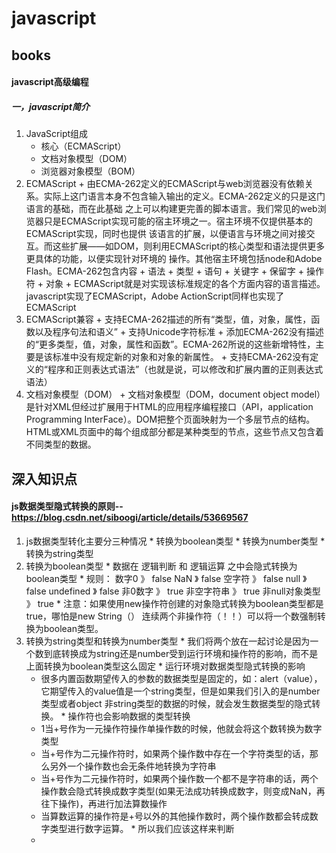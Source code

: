 # javascript
## books
#### javascript高级编程
##### 一，javascript简介
  1. JavaScript组成
      + 核心（ECMAScript）
      + 文档对象模型（DOM）
      + 浏览器对象模型（BOM）
  2.  ECMAScript 
    +    由ECMA-262定义的ECMAScript与web浏览器没有依赖关系。实际上这门语言本身不包含输入输出的定义。ECMA-262定义的只是这门语言的基础，而在此基础
         之上可以构建更完善的脚本语言。我们常见的web浏览器只是ECMAScript实现可能的宿主环境之一。宿主环境不仅提供基本的ECMAScript实现，同时也提供
         该语言的扩展，以便语言与环境之间对接交互。而这些扩展——如DOM，则利用ECMAScript的核心类型和语法提供更多更具体的功能，以便实现针对环境的
         操作。其他宿主环境包括node和Adobe Flash。ECMA-262包含内容
    +    语法
    +    类型
    +    语句
    +    关键字
    +    保留字
    +    操作符
    +    对象
    +    ECMAScript就是对实现该标准规定的各个方面内容的语言描述。javascript实现了ECMAScript，Adobe ActionScript同样也实现了ECMAScript
  3. ECMAScript兼容
    +    支持ECMA-262描述的所有“类型，值，对象，属性，函数以及程序句法和语义”
    +    支持Unicode字符标准
    +    添加ECMA-262没有描述的“更多类型，值，对象，属性和函数”。ECMA-262所说的这些新增特性，主要是该标准中没有规定新的对象和对象的新属性。
    +    支持ECMA-262没有定义的“程序和正则表达式语法”（也就是说，可以修改和扩展内置的正则表达式语法）
  4. 文档对象模型（DOM）
    +    文档对象模型（DOM，document object model）是针对XML但经过扩展用于HTML的应用程序编程接口（API，application Programming InterFace）。DOM把整个页面映射为一个多层节点的结构。HTML或XML页面中的每个组成部分都是某种类型的节点，这些节点又包含着不同类型的数据。
    
    

## 深入知识点
#### js数据类型隐式转换的原则-- https://blog.csdn.net/siboogi/article/details/53669567
  1. js数据类型转化主要分三种情况
    * 转换为boolean类型
    * 转换为number类型
    * 转换为string类型
  2. 转换为boolean类型
    * 数据在 逻辑判断 和 逻辑运算 之中会隐式转换为boolean类型
    * 规则： 数字0 》 false NaN 》 false 空字符 》 false null 》 false undefined 》 false 非0数字 》 true 非空字符串 》 true 非null对象类型 》 true
    * 注意：如果使用new操作符创建的对象隐式转换为boolean类型都是true，哪怕是new String（） 连续两个非操作符（！！）可以将一个数强制转换为boolean类型。
  3. 转换为string类型和转换为number类型
    * 我们将两个放在一起讨论是因为一个数到底转换成为string还是number受到运行环境和操作符的影响，而不是上面转换为boolean类型这么固定
    * 运行环境对数据类型隐式转换的影响
      * 很多内置函数期望传入的参数的数据类型是固定的，如：alert（value），它期望传入的value值是一个string类型，但是如果我们引入的是number类型或者object
      非string类型的数据的时候，就会发生数据类型的隐式转换。
    * 操作符也会影响数据的类型转换
      * 1当+号作为一元操作符操作单操作数的时候，他就会将这个数转换为数字类型
      * 当+号作为二元操作符时，如果两个操作数中存在一个字符类型的话，那么另外一个操作数也会无条件地转换为字符串
      * 当+号作为二元操作符时，如果两个操作数一个都不是字符串的话，两个操作数会隐式转换成数字类型(如果无法成功转换成数字，则变成NaN，再往下操作)，再进行加法算数操作
      * 当算数运算的操作符是+号以外的其他操作数时，两个操作数都会转成数字类型进行数字运算。
    * 所以我们应该这样来判断
      * 
